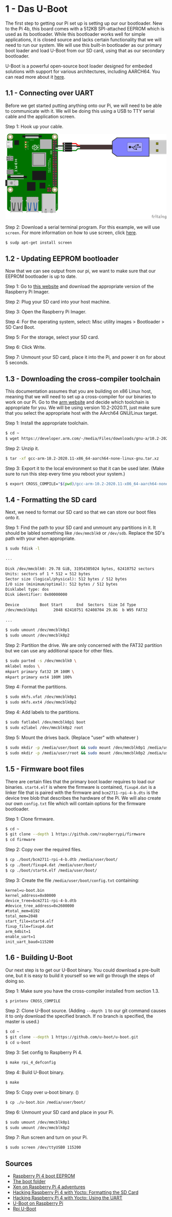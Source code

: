 # 1 - Das U-Boot

The first step to getting our Pi set up is setting up our our bootloader. New to the Pi 4b, this board comes with a 512KB SPI-attached EEPROM which is used as its bootloader. While this bootloader works well for simple applications, it is closed source and lacks certain functionality that we will need to run our system. We will use this built-in bootloader as our primary boot loader and load U-Boot from our SD card, using that as our secondary bootloader.

U-Boot is a powerful open-source boot loader designed for embeded solutions with support for various architectures, including AARCH64. You can read more about it [here](https://www.denx.de/wiki/U-Boot).

## 1.1 - Connecting over UART

Before we get started putting anything onto our Pi, we will need to be able to communicate with it. We will be doing this using a USB to TTY serial cable and the application screen. 

Step 1: Hook up your cable.

![TTY Connector_bb](images/TTY%20Connector_bb.png)

Step 2: Download a serial terminal program. For this example, we will use `screen`. For more information on how to use screen, click [here](https://linuxize.com/post/how-to-use-linux-screen/).

```bash
$ sudp apt-get install screen
```

## 1.2 - Updating EEPROM bootloader

Now that we can see output from our pi, we want to make sure that our EEPROM bootloader is up to date.

Step 1: Go to [this website](https://www.raspberrypi.org/software/) and download the appropriate version of the Raspberry Pi Imager.

Step 2: Plug your SD card into your host machine.

Step 3: Open the Raspberry Pi Imager.

Step 4: For the operating system, select: Misc utility images > Bootloader > SD Card Boot. 

Step 5: For the storage, select your SD card.

Step 6: Click Write.

Step 7: Unmount your SD card, place it into the Pi, and power it on for about 5 seconds.

## 1.3 - Downloading the cross-compiler toolchain

This documentation assumes that you are building on x86 Linux host, meaning that we will need to set up a cross-compiler for our binaries to work on our Pi. Go to the [arm website]( https://developer.arm.com/tools-and-software/open-source-software/developer-tools/gnu-toolchain/gnu-a/downloads) and decide which toolchain is appropriate for you. We will be using version 10.2-2020.11, just make sure that you select the appropriate host with the AArch64 GNU/Linux target.

Step 1: Install the appropriate toolchain.

```bash
$ cd ~
$ wget https://developer.arm.com/-/media/Files/downloads/gnu-a/10.2-2020.11/binrel/gcc-arm-10.2-2020.11-x86_64-aarch64-none-linux-gnu.tar.xz
```

Step 2: Unzip it.

```bash
$ tar -xf gcc-arm-10.2-2020.11-x86_64-aarch64-none-linux-gnu.tar.xz
```

Step 3: Export it to the local environment so that it can be used later. (Make sure to run this step every time you reboot your system.)

```bash
$ export CROSS_COMPILE="$(pwd)/gcc-arm-10.2-2020.11-x86_64-aarch64-none-linux-gnu/bin/aarch64-none-linux-gnu-"
```

## 1.4 - Formatting the SD card

Next, we need to format our SD card so that we can store our boot files onto it.

Step 1: Find the path to your SD card and unmount any partitions in it. It should be labled something like `/dev/mmcblk0` or `/dev/sdb`. Replace the SD's path with your when appropriate.

```bash
$ sudo fdisk -l
```

```
...

Disk /dev/mmcblk0: 29.78 GiB, 31954305024 bytes, 62410752 sectors
Units: sectors of 1 * 512 = 512 bytes
Sector size (logical/physical): 512 bytes / 512 bytes
I/O size (minimum/optimal): 512 bytes / 512 bytes
Disklabel type: dos
Disk identifier: 0x00000000

Device         Boot Start      End  Sectors  Size Id Type
/dev/mmcblk0p1       2048 62410751 62408704 29.8G  b W95 FAT32

...
```

```bash
$ sudo umount /dev/mmcblk0p1
$ sudo umount /dev/mmcblk0p2
```

Step 2: Partition the drive. We are only concerned with the FAT32 partition but we can use any additional space for other files.

```bash
$ sudo parted -s /dev/mmcblk0 \
mklabel msdos \
mkpart primary fat32 1M 100M \
mkpart primary ext4 100M 100%
```

Step 4: Format the partitions.

```bash
$ sudo mkfs.vfat /dev/mmcblk0p1
$ sudo mkfs.ext4 /dev/mmcblk0p2
```

Step 4: Add labels to the partitions.

```bash
$ sudo fatlabel /dev/mmcblk0p1 boot
$ sudo e2label /dev/mmcblk0p2 root
```

Step 5: Mount the drives back. (Replace "user" with whatever )

```bash
$ sudo mkdir -p /media/user/boot && sudo mount /dev/mmcblk0p1 /media/user/boot
$ sudo mkdir -p /media/user/root && sudo mount /dev/mmcblk0p2 /media/user/root
```

## 1.5 - Firmware boot files

There are certain files that the primary boot loader requires to load our binaries. `start4.elf` is where the firmware is contained, `fixup4.dat` is a linker file that is paired with the firmware and `bcm2711-rpi-4-b.dts` is the device tree blob that describes the hardware of the Pi. We will also create our own `config.txt` file which will contain options for the firmware bootloader.

Step 1: Clone firmware.

```bash
$ cd ~
$ git clone --depth 1 https://github.com/raspberrypi/firmware
$ cd firmware
```

Step 2: Copy over the required files.

```bash
$ cp ./boot/bcm2711-rpi-4-b.dtb /media/user/boot/
$ cp ./boot/fixup4.dat /media/user/boot/
$ cp ./boot/start4.elf /media/user/boot/
```

Step 3: Create the file `/media/user/boot/config.txt` containing:

```
kernel=u-boot.bin
kernel_address=0x80000
device_tree=bcm2711-rpi-4-b.dtb
#device_tree_address=0x2600000
#total_mem=8192
total_mem=2048
start_file=start4.elf
fixup_file=fixup4.dat
arm_64bit=1
enable_uart=1
init_uart_baud=115200
```

## 1.6 - Building U-Boot

Our next step is to get our U-Boot binary. You could download a pre-built one, but it is easy to build it yourself so we will go through the steps of doing so.

Step 1: Make sure you have the cross-compiler installed from section 1.3.

```bash
$ printenv CROSS_COMPILE
```

Step 2: Clone U-Boot source. (Adding `--depth 1` to our git command causes it to only download the specified branch. If no branch is specified, the master is used.)

```bash
$ cd ~
$ git clone --depth 1 https://github.com/u-boot/u-boot.git
$ cd u-boot
```

Step 3: Set config to Raspberry Pi 4.

```bash
$ make rpi_4_defconfig
```

Step 4: Build U-Boot binary.

```bash
$ make
```

Step 5: Copy over u-boot binary. ()

```bash
$ cp ./u-boot.bin /media/user/boot/
```

Step 6: Unmount your SD card and place in your Pi.

```bash
$ sudo umount /dev/mmcblk0p1
$ sudo umount /dev/mmcblk0p2
```

Step 7: Run screen and turn on your Pi.

```bash
$ sudo screen /dev/ttyUSB0 115200
```

## Sources

- [Raspberry Pi 4 boot EEPROM](https://www.raspberrypi.org/documentation/hardware/raspberrypi/booteeprom.md)
- [The boot folder](https://www.raspberrypi.org/documentation/configuration/boot_folder.md)
- [Xen on Raspberry Pi 4 adventures](https://www.linux.com/featured/xen-on-raspberry-pi-4-adventures/)
- [Hacking Raspberry Pi 4 with Yocto: Formatting the SD Card](https://lancesimms.com/RaspberryPi/HackingRaspberryPi4WithYocto_Part2.htmll)
- [Hacking Raspberry Pi 4 with Yocto: Using the UART](https://lancesimms.com/RaspberryPi/HackingRaspberryPi4WithYocto_Part1.html)
- [U-Boot on Raspberry Pi](https://andrei.gherzan.ro/linux/uboot-on-rpi/)
- [Rpi U-Boot](https://elinux.org/RPi_U-Boot)

